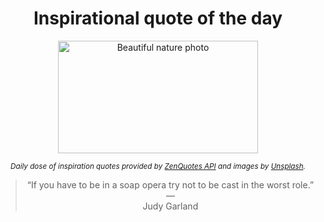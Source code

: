 
<div align="center">

# Inspirational quote of the day

<img src="./data/photo.jpeg" alt="Beautiful nature photo" width="320" height="180">

<sub><i>Daily dose of inspiration quotes provided by [ZenQuotes API](https://zenquotes.io/) and images by [Unsplash](https://unsplash.com/).</i></sub>


<blockquote>&ldquo;If you have to be in a soap opera try not to be cast in the worst role.&rdquo; &mdash; <footer>Judy Garland</footer></blockquote>

</div>

